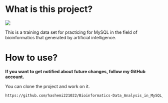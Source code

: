 # What is this project? 
<span><img src="https://img.shields.io/badge/MySQL-316192?style=flat&logo=MYSQL&logoColor=white" /></span>

This is a training data set for practicing for MySQL in the field of bioinformatics that generated by artificial intelligence.

# How to use?

<strong>If you want to get notified about future changes, follow my GitHub account.</strong>

You can clone the project and work on it.

```bash
https://github.com/hashemi221022/Bioinformatics-Data_Analysis_in_MySQL_db.git
```
